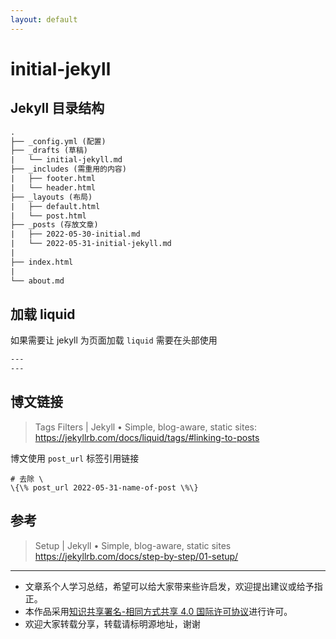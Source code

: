 ```yaml
---
layout: default
---
```


# initial-jekyll

## Jekyll 目录结构

```txt
.
├── _config.yml (配置)
├── _drafts (草稿)
|   └── initial-jekyll.md
├── _includes (需重用的内容)
|   ├── footer.html
|   └── header.html
├── _layouts (布局)
|   ├── default.html
|   └── post.html
├── _posts (存放文章)
|   ├── 2022-05-30-initial.md
|   └── 2022-05-31-initial-jekyll.md
|
├── index.html
|
└── about.md
```

## 加载 liquid

如果需要让 jekyll 为页面加载 `liquid` 需要在头部使用

```txt
---
---
```

## 博文链接

> Tags Filters | Jekyll • Simple, blog-aware, static sites: <https://jekyllrb.com/docs/liquid/tags/#linking-to-posts>

博文使用 `post_url` 标签引用链接

```liquid
# 去除 \
\{\% post_url 2022-05-31-name-of-post \%\}
```

## 参考

> Setup | Jekyll • Simple, blog-aware, static sites <https://jekyllrb.com/docs/step-by-step/01-setup/>

---

- 文章系个人学习总结，希望可以给大家带来些许启发，欢迎提出建议或给予指正。
- 本作品采用[知识共享署名-相同方式共享 4.0 国际许可协议](https://creativecommons.org/licenses/by-sa/4.0/legalcode.zh-Hans)进行许可。
- 欢迎大家转载分享，转载请标明源地址，谢谢